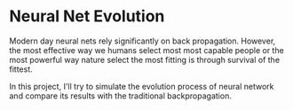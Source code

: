 # Neural Net Evolution

Modern day neural nets rely significantly on back propagation.
However, the most effective way we humans select most most capable
people or the most powerful way nature select the most fitting
is through survival of the fittest.

In this project, I'll try to simulate the evolution process of neural
network and compare its results with the traditional backpropagation.